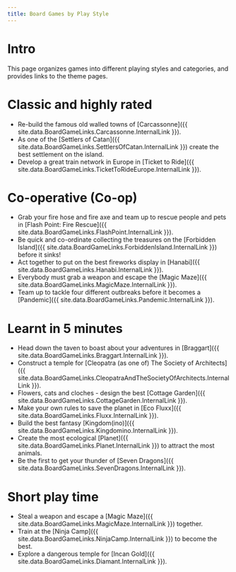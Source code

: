 ```yaml
---
title: Board Games by Play Style
---
```


# Intro

This page organizes games into different playing styles and categories, and provides links to the theme pages.

# Classic and highly rated

* Re-build the famous old walled towns of [Carcassonne]({{ site.data.BoardGameLinks.Carcassonne.InternalLink }}).
* As one of the [Settlers of Catan]({{ site.data.BoardGameLinks.SettlersOfCatan.InternalLink }}) create the best settlement on the island.
* Develop a great train network in Europe in [Ticket to Ride]({{ site.data.BoardGameLinks.TicketToRideEurope.InternalLink }}).

# Co-operative (Co-op)

* Grab your fire hose and fire axe and team up to rescue people and pets in [Flash Point: Fire Rescue]({{ site.data.BoardGameLinks.FlashPoint.InternalLink }}).
* Be quick and co-ordinate collecting the treasures on the [Forbidden Island]({{ site.data.BoardGameLinks.ForbiddenIsland.InternalLink }}) before it sinks!
* Act together to put on the best fireworks display in [Hanabi]({{ site.data.BoardGameLinks.Hanabi.InternalLink }}).
* Everybody must grab a weapon and escape the [Magic Maze]({{ site.data.BoardGameLinks.MagicMaze.InternalLink }}).
* Team up to tackle four different outbreaks before it becomes a [Pandemic]({{ site.data.BoardGameLinks.Pandemic.InternalLink }}).


# Learnt in 5 minutes

* Head down the taven to boast about your adventures in [Braggart]({{ site.data.BoardGameLinks.Braggart.InternalLink }}).
* Construct a temple for [Cleopatra (as one of) The Society of Architects]({{ site.data.BoardGameLinks.CleopatraAndTheSocietyOfArchitects.InternalLink }}).
* Flowers, cats and cloches - design the best [Cottage Garden]({{ site.data.BoardGameLinks.CottageGarden.InternalLink }}).
* Make your own rules to save the planet in [Eco Fluxx]({{ site.data.BoardGameLinks.Fluxx.InternalLink }}).
* Build the best fantasy [Kingdom(ino)]({{ site.data.BoardGameLinks.Kingdomino.InternalLink }}).
* Create the most ecological [Planet]({{ site.data.BoardGameLinks.Planet.InternalLink }}) to attract the most animals.
* Be the first to get your thunder of [Seven Dragons]({{ site.data.BoardGameLinks.SevenDragons.InternalLink }}).

# Short play time

* Steal a weapon and escape a [Magic Maze]({{ site.data.BoardGameLinks.MagicMaze.InternalLink }}) together.
* Train at the [Ninja Camp]({{ site.data.BoardGameLinks.NinjaCamp.InternalLink }}) to become the best.
* Explore a dangerous temple for [Incan Gold]({{ site.data.BoardGameLinks.Diamant.InternalLink }}).
